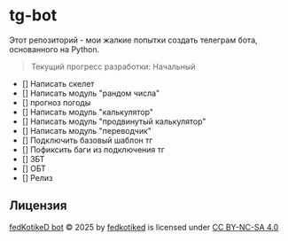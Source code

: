 # tg-bot
Этот репозиторий - мои жалкие попытки создать телеграм бота, основанного на Python.
> Текущий прогресс разработки: Начальный
- [] Написать скелет
- [] Написать модуль "рандом числа"
- [] прогноз погоды
- [] Написать модуль "калькулятор"
- [] Написать модуль "продвинутый калькулятор"
- [] Написать модуль "переводчик"
- [] Подключить базовый шаблон тг
- [] Пофиксить баги из подключения тг
- [] ЗБТ
- [] ОБТ
- [] Релиз

## Лицензия
[fedKotikeD bot](https://github.com/fedKotikeD/tg-bot) © 2025 by [fedkotiked](https://github.com/fedKotikeD/) is licensed under [CC BY-NC-SA 4.0](https://creativecommons.org/licenses/by-nc-sa/4.0/?ref=chooser-v1)